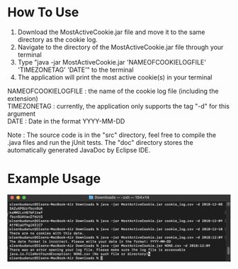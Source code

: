 # How To Use
1) Download the MostActiveCookie.jar file and move it to the same directory as the cookie log.
2) Navigate to the directory of the MostActiveCookie.jar file through your terminal
3) Type "java -jar MostActiveCookie.jar 'NAMEOFCOOKIELOGFILE' 'TIMEZONETAG' 'DATE'" to the terminal
4) The application will print the most active cookie(s) in your terminal

NAMEOFCOOKIELOGFILE : the name of the cookie log file (including the extension) <br />
TIMEZONETAG : currently, the application only supports the tag "-d" for this argument <br />
DATE : Date in the format YYYY-MM-DD <br />

Note : The source code is in the "src" directory, feel free to compile the .java files and run the jUnit tests. The "doc" directory stores the automatically generated JavaDoc by Eclipse IDE.

# Example Usage
![Test Image 2](example.png)



